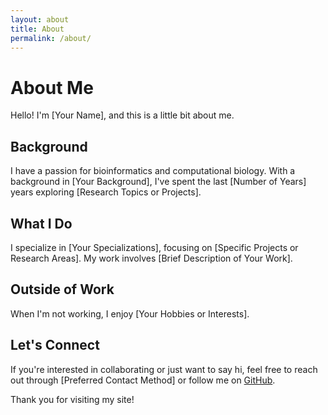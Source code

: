 ```yaml
---
layout: about
title: About
permalink: /about/
---
```


# About Me

Hello! I'm [Your Name], and this is a little bit about me.

## Background

I have a passion for bioinformatics and computational biology. With a background in [Your Background], I've spent the last [Number of Years] years exploring [Research Topics or Projects].

## What I Do

I specialize in [Your Specializations], focusing on [Specific Projects or Research Areas]. My work involves [Brief Description of Your Work].

## Outside of Work

When I'm not working, I enjoy [Your Hobbies or Interests].

## Let's Connect

If you're interested in collaborating or just want to say hi, feel free to reach out through [Preferred Contact Method] or follow me on [GitHub](https://github.com/yourgithubusername).

Thank you for visiting my site!

